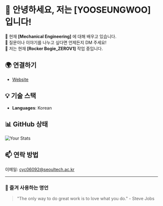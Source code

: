 # 👋 안녕하세요, 저는 [YOOSEUNGWOO]입니다!

🌱 현재 **[Mechanical Engineering]** 에 대해 배우고 있습니다.  
💬 질문이나 이야기를 나누고 싶다면 언제든지 DM 주세요!  
🔭 저는 현재 **[Rocker Bogie_ZEROV1]** 작업 중입니다.

## 🌍 연결하기
- [Website](https://www.notion.so/Zenith-Space-HQ-1273ca97403b8045902fe4957cc1d60d?pvs=4)

## 💡 기술 스택
- **Languages**: Korean

## 📊 GitHub 상태
![Your Stats](https://github-readme-stats.vercel.app/api?username=your-username&show_icons=true&theme=radical)

<!--
## 🔧 최근 작업한 프로젝트
- **[프로젝트 이름](링크)**: 프로젝트에 대한 간략한 설명
- **[프로젝트 이름](링크)**: 프로젝트에 대한 간략한 설명
-->

## 📫 연락 방법
이메일: cyc06092@seoultech.ac.kr

---

### 💬 즐겨 사용하는 명언
> "The only way to do great work is to love what you do." - Steve Jobs

